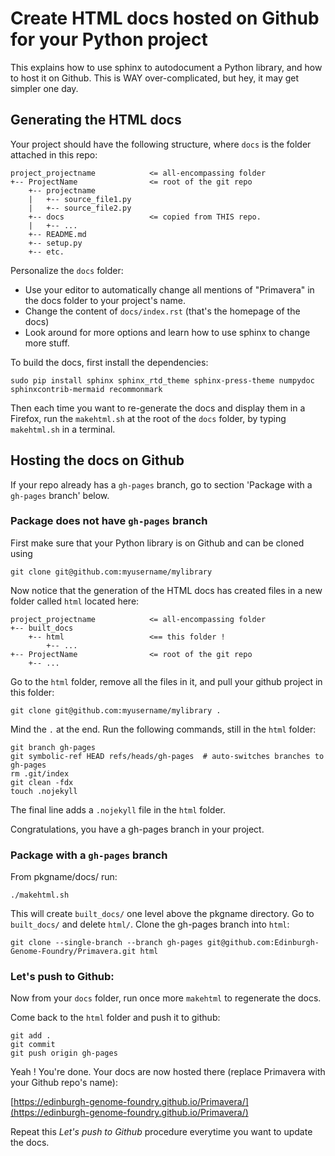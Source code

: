 # Create HTML docs hosted on Github for your Python project

This explains how to use sphinx to autodocument a Python library, and how to
host it on Github. This is WAY over-complicated, but hey, it may get simpler one day.

## Generating the HTML docs

Your project should have the following structure, where ``docs`` is the folder
attached in this repo:

```
project_projectname            <= all-encompassing folder
+-- ProjectName                <= root of the git repo
    +-- projectname            
    |   +-- source_file1.py
    |   +-- source_file2.py
    +-- docs                   <= copied from THIS repo.
    |   +-- ...
    +-- README.md
    +-- setup.py
    +-- etc.
```


Personalize the ``docs`` folder:

- Use your editor to automatically change all mentions of "Primavera" in the
  docs folder to your project's name.
- Change the content of ``docs/index.rst`` (that's the homepage of the docs)
- Look around for more options and learn how to use sphinx to change more stuff.

To build the docs, first install the dependencies:

```
sudo pip install sphinx sphinx_rtd_theme sphinx-press-theme numpydoc sphinxcontrib-mermaid recommonmark
```

Then each time you want to re-generate the docs and display them in a Firefox,
run the ``makehtml.sh`` at the root of the ``docs`` folder, by typing
``makehtml.sh`` in a terminal.

## Hosting the docs on Github

If your repo already has a ``gh-pages`` branch, go to section 'Package with a `gh-pages` branch' below.

### Package does not have `gh-pages` branch

First make sure that your Python library is on Github and can be cloned using
```
git clone git@github.com:myusername/mylibrary
```

Now notice that the generation of the HTML docs has created files in a new folder called ``html`` located here:

```
project_projectname            <= all-encompassing folder
+-- built_docs
    +-- html                   <== this folder !
        +-- ...
+-- ProjectName                <= root of the git repo
    +-- ...
```

Go to the ``html`` folder, remove all the files in it, and pull your github project in this folder:

```
git clone git@github.com:myusername/mylibrary .
```

Mind the ``.`` at the end. Run the following commands, still in the ``html`` folder:

```
git branch gh-pages
git symbolic-ref HEAD refs/heads/gh-pages  # auto-switches branches to gh-pages
rm .git/index
git clean -fdx
touch .nojekyll
```

The final line adds a ``.nojekyll`` file in the ``html`` folder.

Congratulations, you have a gh-pages branch in your project.


### Package with a `gh-pages` branch

From pkgname/docs/ run:

	./makehtml.sh

This will create `built_docs/` one level above the pkgname directory. Go to `built_docs/` and delete `html/`. Clone the gh-pages branch into `html`:

    git clone --single-branch --branch gh-pages git@github.com:Edinburgh-Genome-Foundry/Primavera.git html


### Let's push to Github:

Now from your ``docs`` folder, run once more ``makehtml`` to regenerate the docs.

Come back to the ``html`` folder and push it to github:

```
git add .
git commit
git push origin gh-pages
```

Yeah ! You're done. Your docs are now hosted there (replace Primavera with your
Github repo's name):

[https://edinburgh-genome-foundry.github.io/Primavera/](https://edinburgh-genome-foundry.github.io/Primavera/)

Repeat this *Let's push to Github* procedure everytime you want to
update the docs.
